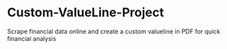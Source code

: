 # Custom-ValueLine-Project
Scrape financial data online and create a custom valueline in PDF for quick financial analysis
